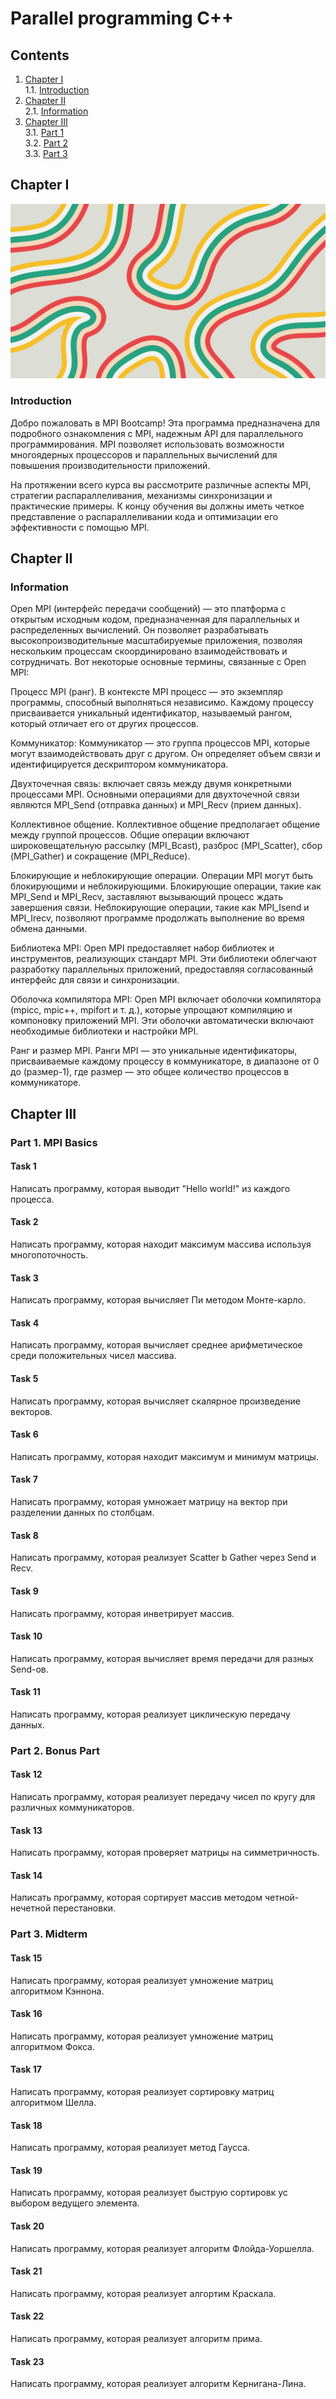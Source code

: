 
# Parallel programming C++

## Contents

1. [Chapter I](#chapter-i) \
    1.1. [Introduction](#introduction)
2. [Chapter II](#chapter-ii) \
    2.1. [Information](#information)
3. [Chapter III](#chapter-iii) \
    3.1. [Part 1](#part-1-mpi-basics) \
    3.2. [Part 2](#part-2-bonus-part) \
    3.3. [Part 3](#part-3-midterm)

## Chapter I

![Parallel Bootcamp](../misc/images/abstract_lines.jpeg)

### Introduction

Добро пожаловать в MPI Bootcamp! Эта программа предназначена для подробного ознакомления с MPI, надежным API для параллельного программирования. MPI позволяет использовать возможности многоядерных процессоров и параллельных вычислений для повышения производительности приложений.

На протяжении всего курса вы рассмотрите различные аспекты MPI, стратегии распараллеливания, механизмы синхронизации и практические примеры. К концу обучения вы должны иметь четкое представление о распараллеливании кода и оптимизации его эффективности с помощью MPI.

## Chapter II

### Information

Open MPI (интерфейс передачи сообщений) — это платформа с открытым исходным кодом, предназначенная для параллельных и распределенных вычислений. Он позволяет разрабатывать высокопроизводительные масштабируемые приложения, позволяя нескольким процессам скоординировано взаимодействовать и сотрудничать. Вот некоторые основные термины, связанные с Open MPI:

Процесс MPI (ранг). В контексте MPI процесс — это экземпляр программы, способный выполняться независимо. Каждому процессу присваивается уникальный идентификатор, называемый рангом, который отличает его от других процессов.

Коммуникатор: Коммуникатор — это группа процессов MPI, которые могут взаимодействовать друг с другом. Он определяет объем связи и идентифицируется дескриптором коммуникатора.

Двухточечная связь: включает связь между двумя конкретными процессами MPI. Основными операциями для двухточечной связи являются MPI_Send (отправка данных) и MPI_Recv (прием данных).

Коллективное общение. Коллективное общение предполагает общение между группой процессов. Общие операции включают широковещательную рассылку (MPI_Bcast), разброс (MPI_Scatter), сбор (MPI_Gather) и сокращение (MPI_Reduce).

Блокирующие и неблокирующие операции. Операции MPI могут быть блокирующими и неблокирующими. Блокирующие операции, такие как MPI_Send и MPI_Recv, заставляют вызывающий процесс ждать завершения связи. Неблокирующие операции, такие как MPI_Isend и MPI_Irecv, позволяют программе продолжать выполнение во время обмена данными.

Библиотека MPI: Open MPI предоставляет набор библиотек и инструментов, реализующих стандарт MPI. Эти библиотеки облегчают разработку параллельных приложений, предоставляя согласованный интерфейс для связи и синхронизации.

Оболочка компилятора MPI: Open MPI включает оболочки компилятора (mpicc, mpic++, mpifort и т. д.), которые упрощают компиляцию и компоновку приложений MPI. Эти оболочки автоматически включают необходимые библиотеки и настройки MPI.

Ранг и размер MPI. Ранги MPI — это уникальные идентификаторы, присваиваемые каждому процессу в коммуникаторе, в диапазоне от 0 до (размер-1), где размер — это общее количество процессов в коммуникаторе.

## Chapter III

### Part 1. MPI Basics

#### Task 1

Написать программу, которая выводит "Hello world!" из каждого процесса.

#### Task 2

Написать программу, которая находит максимум массива используя многопоточность.

#### Task 3

Написать программу, которая вычисляет Пи методом Монте-карло.

#### Task 4

Написать программу, которая вычисляет среднее арифметическое среди положительных чисел массива.

#### Task 5

Написать программу, которая вычисляет скалярное произведение векторов.

#### Task 6

Написать программу, которая находит максимум и минимум матрицы.

#### Task 7

Написать программу, которая умножает матрицу на вектор при разделении данных по столбцам.

#### Task 8

Написать программу, которая реализует Scatter b Gather через Send и Recv.

#### Task 9

Написать программу, которая инветрирует массив.

#### Task 10

Написать программу, которая вычисляет время передачи для разных Send-ов.

#### Task 11

Написать программу, которая реализует циклическую передачу данных.

### Part 2. Bonus Part

#### Task 12

Написать программу, которая реализует передачу чисел по кругу для различных коммуникаторов.

#### Task 13

Написать программу, которая проверяет матрицы на симметричность.

#### Task 14

Написать программу, которая сортирует массив методом четной-нечетной перестановки.

### Part 3. Midterm

#### Task 15

Написать программу, которая реализует умножение матриц алгоритмом Кэннона.

#### Task 16

Написать программу, которая реализует умножение матриц алгоритмом Фокса.

#### Task 17

Написать программу, которая реализует сортировку матриц алгоритмом Шелла.

#### Task 18

Написать программу, которая реализует метод Гаусса.

#### Task 19

Написать программу, которая реализует быструю сортировк ус выбором ведущего элемента.

#### Task 20

Написать программу, которая реализует алгоритм Флойда-Уоршелла.

#### Task 21

Написать программу, которая реализует алгортим Краскала.

#### Task 22

Написать программу, которая реализует алгоритм прима.

#### Task 23

Написать программу, которая реализует алгоритм Кернигана-Лина.

